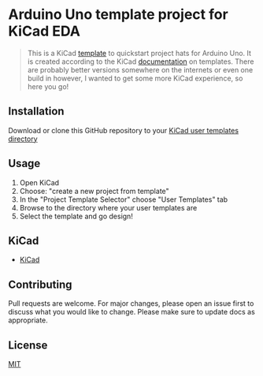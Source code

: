 # Arduino Uno template project for KiCad EDA

> This is a KiCad [template](https://docs.kicad.org/5.1/en/kicad/kicad.html#project_templates) to quickstart project hats for Arduino Uno. It is created according to the KiCad [documentation](https://docs.kicad.org/5.1/en/kicad/kicad.html#creating_templates) on templates. There are probably better versions somewhere on the internets or even one build in however, I wanted to get some more KiCad experience, so here you go!

## Installation

Download or clone this GitHub repository to your [KiCad user templates directory](https://docs.kicad.org/5.1/en/kicad/kicad.html#template_locations)

## Usage

1. Open KiCad
2. Choose: "create a new project from template"
3. In the "Project Template Selector" choose "User Templates" tab
4. Browse to the directory where your user templates are
5. Select the template and go design!

## KiCad

- [KiCad](https://kicad.org/)

## Contributing

Pull requests are welcome. For major changes, please open an issue first to discuss what you would like to change.
Please make sure to update docs as appropriate.

## License

[MIT](https://choosealicense.com/licenses/mit/)